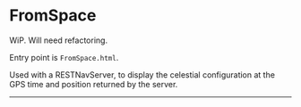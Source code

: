 # FromSpace
WiP. Will need refactoring.

Entry point is `FromSpace.html`.

Used with a RESTNavServer, to display the celestial configuration at the GPS time and
position returned by the server.

---
